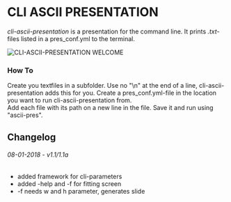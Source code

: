 # CLI ASCII PRESENTATION
*cli-ascii-presentation* is a presentation for the command line. It prints *.txt*-files listed in a pres_conf.yml to the terminal.  

![CLI-ASCII-PRESENTATION WELCOME](https://user-images.githubusercontent.com/19735292/34657462-6e3d357a-f426-11e7-89c1-2b55d9987682.png)

### How To
Create you textfiles in a subfolder. Use no "\n" at the end of a line, cli-ascii-presentation adds this for you. Create a pres_conf.yml-file in the location you want to run cli-ascii-presentation from.  
Add each file with its path on a new line in the file. Save it and run using "ascii-pres".


## Changelog

###### 08-01-2018 - v1.1/1.1a

* added framework for cli-parameters
* added -help and -f for fitting screen
* -f needs w and h parameter, generates slide
